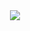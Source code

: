 <div align="center">
  <picture>
    <source media="(prefers-color-scheme: dark)" srcset="https://github.com/user-attachments/assets/0ddb7abb-5784-473e-88b0-39a521a4b2f5">
    <img src="https://github.com/user-attachments/assets/6b40b907-dc62-4c01-80ce-f07d16ce7281"</img>
  </picture>
</div>
